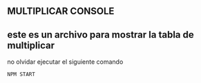 

## MULTIPLICAR CONSOLE

## este es un archivo para mostrar la tabla de multiplicar

no olvidar ejecutar el siguiente comando
````
NPM START
````